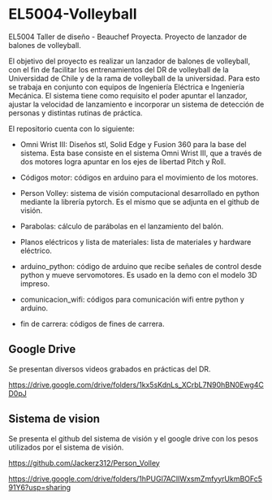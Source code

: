 # EL5004-Volleyball
EL5004 Taller de diseño - Beauchef Proyecta. Proyecto de lanzador de balones de volleyball.

El objetivo del proyecto es realizar un lanzador de balones de volleyball, con el fin de facilitar los entrenamientos del DR de volleyball de la Universidad de Chile y de la rama de volleyball de la universidad. Para esto se trabaja en conjunto con equipos de Ingeniería Eléctrica e Ingeniería Mecánica. El sistema tiene como requisito el poder apuntar el lanzador, ajustar la velocidad de lanzamiento e incorporar un sistema de detección de personas y distintas rutinas de práctica.

El repositorio cuenta con lo siguiente:

- Omni Wrist III: Diseños stl, Solid Edge y Fusion 360 para la base del sistema. Esta base consiste en el sistema Omni Wrist III, que a través de dos motores logra apuntar en los ejes de libertad Pitch y Roll.

- Códigos motor: códigos en arduino para el movimiento de los motores.

- Person Volley: sistema de visión computacional desarrollado en python mediante la librería pytorch. Es el mismo que se adjunta en el github de visión.

- Parabolas: cálculo de parábolas en el lanzamiento del balón.

- Planos eléctricos y lista de materiales: lista de materiales y hardware eléctrico.

- arduino_python: código de arduino que recibe señales de control desde python y mueve servomotores. Es usado en la demo con el modelo 3D impreso.

- comunicacion_wifi: códigos para comunicación wifi entre python y arduino.

- fin de carrera: códigos de fines de carrera.

## Google Drive

Se presentan diversos videos grabados en prácticas del DR.

https://drive.google.com/drive/folders/1kx5sKdnLs_XCrbL7N90hBN0Ewg4CD0pJ

## Sistema de vision

Se presenta el github del sistema de visión y el google drive con los pesos utilizados por el sistema de visión.

https://github.com/Jackerz312/Person_Volley

https://drive.google.com/drive/folders/1hPUGl7ACIlWxsmZmfyyrUkmBOFc591Y6?usp=sharing
